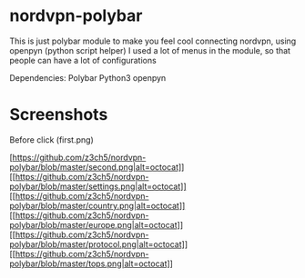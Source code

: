 # nordvpn-polybar
This is just polybar module to make you feel cool connecting nordvpn, using openpyn (python script helper)
I used a lot of menus in the module, so that people can have a lot of configurations


Dependencies:
Polybar
Python3
openpyn

# Screenshots
Before click (first.png)

[https://github.com/z3ch5/nordvpn-polybar/blob/master/second.png|alt=octocat]]
[[https://github.com/z3ch5/nordvpn-polybar/blob/master/settings.png|alt=octocat]]
[[https://github.com/z3ch5/nordvpn-polybar/blob/master/country.png|alt=octocat]]
[[https://github.com/z3ch5/nordvpn-polybar/blob/master/europe.png|alt=octocat]]
[[https://github.com/z3ch5/nordvpn-polybar/blob/master/protocol.png|alt=octocat]]
[[https://github.com/z3ch5/nordvpn-polybar/blob/master/tops.png|alt=octocat]]





